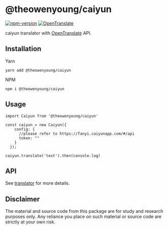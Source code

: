 # @theowenyoung/caiyun

[![npm-version](https://img.shields.io/npm/v/@theowenyoung/caiyun.svg)](https://www.npmjs.com/package/@theowenyoung/caiyun)
[![OpenTranslate](https://img.shields.io/badge/OpenTranslate-Compatible-brightgreen)](https://github.com/OpenTranslate)

caiyun translator with [OpenTranslate](https://github.com/OpenTranslate) API.

## Installation

Yarn

```
yarn add @theowenyoung/caiyun
```

NPM

```
npm i @theowenyoung/caiyun
```

## Usage

```
import Caiyun from '@theowenyoung/caiyun'

const caiyun = new Caiyun({
    config: {
      //please refer to https://fanyi.caiyunapp.com/#/api
      token: ""
    }
  });

caiyun.translate('text').then(console.log)
```

## API

See [translator](https://github.com/OpenTranslate/OpenTranslate/blob/master/packages/translator/README.md) for more details.

## Disclaimer

The material and source code from this package are for study and research purposes only. Any reliance you place on such material or source code are strictly at your own risk.
